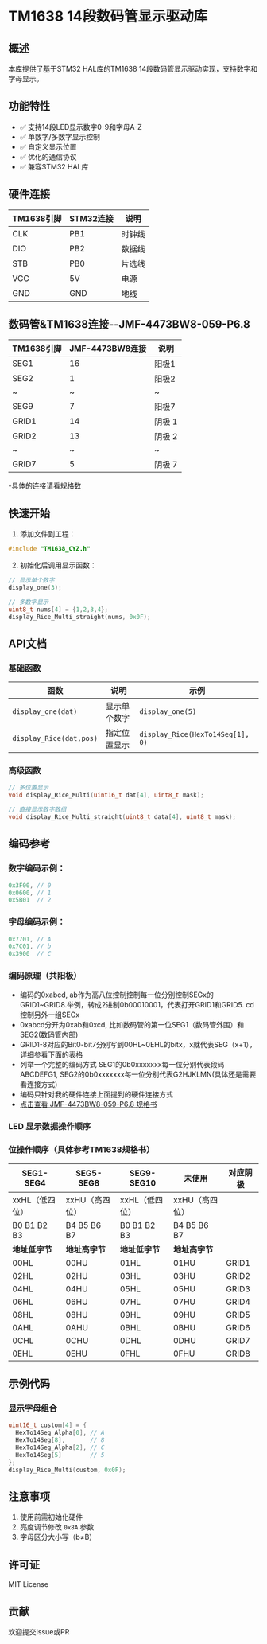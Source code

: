 # TM1638 14段数码管显示驱动库

## 概述
本库提供了基于STM32 HAL库的TM1638 14段数码管显示驱动实现，支持数字和字母显示。

## 功能特性
- ✅ 支持14段LED显示数字0-9和字母A-Z  
- ✅ 单数字/多数字显示控制  
- ✅ 自定义显示位置  
- ✅ 优化的通信协议  
- ✅ 兼容STM32 HAL库  

## 硬件连接
| TM1638引脚 | STM32连接 | 说明       |
|------------|-----------|------------|
| CLK        | PB1       | 时钟线     |
| DIO        | PB2       | 数据线     |
| STB        | PB0       | 片选线     |
| VCC        | 5V        | 电源       |
| GND        | GND       | 地线       |

## 数码管&TM1638连接--JMF-4473BW8-059-P6.8
| TM1638引脚 | JMF-4473BW8连接 | 说明       |
|------------ |-----------|------------|
| SEG1        | 16        | 阳极1     |
| SEG2        | 1         | 阳极2     |
| ~           | ~         | ~         |
| SEG9        | 7         | 阳极7     |
| GRID1       | 14        | 阴极 1    |
| GRID2       | 13        | 阴极 2    |
| ~           | ~         | ~         |
| GRID7       | 5         | 阴极 7    |

-具体的连接请看规格数

## 快速开始
1. 添加文件到工程：
```c
#include "TM1638_CYZ.h"
```

2. 初始化后调用显示函数：
```c
// 显示单个数字
display_one(3); 

// 多数字显示
uint8_t nums[4] = {1,2,3,4};
display_Rice_Multi_straight(nums, 0x0F);
```

## API文档
### 基础函数
| 函数                   | 说明               | 示例               |
|------------------------|--------------------|--------------------|
| `display_one(dat)`     | 显示单个数字       | `display_one(5)`   |
| `display_Rice(dat,pos)`| 指定位置显示       | `display_Rice(HexTo14Seg[1], 0)` |

### 高级函数
```c
// 多位置显示
void display_Rice_Multi(uint16_t dat[4], uint8_t mask);

// 直接显示数字数组
void display_Rice_Multi_straight(uint8_t data[4], uint8_t mask);
```

## 编码参考
### 数字编码示例：
```c
0x3F00, // 0 
0x0600, // 1
0x5B01  // 2
```

### 字母编码示例：
```c
0x7701, // A
0x7C01, // b
0x3900  // C
```
### 编码原理（共阳极）
-  编码的0xabcd, ab作为高八位控制控制每一位分别控制SEGx的GRID1~GRID8.举例，转成2进制0b00010001，代表打开GRID1和GRID5. cd控制另外一组SEGx
-  0xabcd分开为0xab和0xcd, 比如数码管的第一位SEG1（数码管外围）和SEG2(数码管内部) 
-  GRID1-8对应的Bit0-bit7分别写到00HL~0EHL的bitx，x就代表SEG（x+1），详细参看下面的表格
-  列举一个完整的编码方式 SEG1的0b0xxxxxxx每一位分别代表段码ABCDEFG1, SEG2的0b0xxxxxxx每一位分别代表G2HJKLMN(具体还是需要看连接方式)
-  编码只针对我的硬件连接上面提到的硬件连接方式
-  [点击查看 JMF-4473BW8-059-P6.8 规格书](https://cdn.sparkfun.com/assets/f/7/d/d/c/JMF-4473BW8-059-P6.8_-_.pdf)



### LED 显示数据操作顺序

### 位操作顺序（具体参考TM1638规格书）
| SEG1-SEG4      | SEG5-SEG8       | SEG9-SEG10      | 未使用          | 对应阴极  |
|----------------|-----------------|-----------------|-----------------|----------|
| xxHL（低四位）  | xxHU（高四位）   | xxHL（低四位）   | xxHU（高四位）   |          |
| B0 B1 B2 B3    | B4 B5 B6 B7     | B0 B1 B2 B3     | B4 B5 B6 B7     |         |
| **地址低字节**  | **地址高字节**   | **地址低字节**   | **地址高字节**   |          |
| 00HL           | 00HU            | 01HL            | 01HU            | GRID1    |
| 02HL           | 02HU            | 03HL            | 03HU            | GRID2    |
| 04HL           | 04HU            | 05HL            | 05HU            | GRID3    |
| 06HL           | 06HU            | 07HL            | 07HU            | GRID4    |
| 08HL           | 08HU            | 09HL            | 09HU            | GRID5    |
| 0AHL           | 0AHU            | 0BHL            | 0BHU            | GRID6    |
| 0CHL           | 0CHU            | 0DHL            | 0DHU            | GRID7    |
| 0EHL           | 0EHU            | 0FHL            | 0FHU            | GRID8    |

## 示例代码
### 显示字母组合
```c
uint16_t custom[4] = {
  HexTo14Seg_Alpha[0], // A
  HexTo14Seg[8],       // 8 
  HexTo14Seg_Alpha[2], // C
  HexTo14Seg[5]        // 5
};
display_Rice_Multi(custom, 0x0F);
```

## 注意事项
1. 使用前需初始化硬件
2. 亮度调节修改 `0x8A` 参数
3. 字母区分大小写（b≠B）

## 许可证
MIT License

## 贡献
欢迎提交Issue或PR
